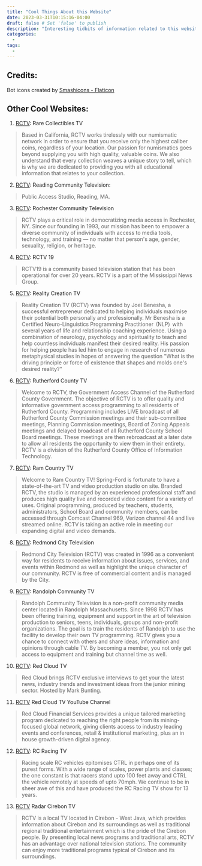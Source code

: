 ```yaml
---
title: "Cool Things About this Website"
date: 2023-03-31T10:15:16-04:00
draft: false # Set 'false' to publish
description: "Interesting tidbits of information related to this website that don't fit anywhere else."
categories:
  -
tags:
  -
---
```


## Credits:

Bot icons created by [Smashicons - Flaticon](https://www.flaticon.com/free-icons/bot)

## Other Cool Websites:

1. [RCTV](https://www.rarecollectiblestv.com): Rare Collectibles TV

> Based in California, RCTV works tirelessly with our numismatic network in order to ensure that you receive only the highest caliber coins, regardless of your location. Our passion for numismatics goes beyond supplying you with high quality, valuable coins. We also understand that every collection weaves a unique story to tell, which is why we are dedicated to providing you with all educational information that relates to your collection.

2. [RCTV](https://www.rctv.org): Reading Community Television:

> Public Access Studio, Reading, MA.

3. [RCTV](https://www.rctvmediacenter.org/): Rochester Community Television

> RCTV plays a critical role in democratizing media access in Rochester, NY. Since our founding in 1993, our mission has been to empower a diverse community of individuals with access to media tools, technology, and training — no matter that person's age, gender, sexuality, religion, or heritage.

4. [RCTV](https://rctv19.com/): RCTV 19

> RCTV19 is a community based television station that has been operational for over 20 years. RCTV is a part of the Mississippi News Group.

5. [RCTV](https://www.realitycreationtv.com/): Reality Creation TV

> Reality Creation TV (RCTV) was founded by Joel Benesha, a successful entrepreneur dedicated to helping individuals maximise their potential both personally and professionally. Mr Benesha is a Certified Neuro-Linguistics Programming Practitioner  (NLP)  with several years of life and relationship coaching experience. Using a combination of neurology, psychology and spirituality to teach and help countless individuals manifest their desired reality. His passion for helping people has led him to engage in research of numerous metaphysical studies in hopes of answering the question "What is the driving principle or force of existence that shapes and molds one's desired reality?"

6. [RCTV](https://rutherfordcountytn.gov/rctv/): Rutherford County TV

> Welcome to RCTV, the Government Access Channel of the Rutherford County Government. The objective of RCTV is to offer quality and informative government access programming to all residents of Rutherford County. Programming includes LIVE broadcast of all Rutherford County Commission meetings and their sub-committee meetings, Planning Commission meetings, Board of Zoning Appeals meetings and delayed broadcast of all Rutherford County School Board meetings. These meetings are then rebroadcast at a later date to allow all residents the opportunity to view them in their entirety. RCTV is a division of the Rutherford County Office of Information Technology.

7. [RCTV](https://www.spring-ford.net/news-media/rctv): Ram Country TV

> Welcome to Ram Country TV! Spring-Ford is fortunate to have a state-of-the-art TV and video production studio on site. Branded RCTV, the studio is managed by an experienced professional staff and produces high quality live and recorded video content for a variety of uses. Original programming, produced by teachers, students, administrators, School Board and community members, can be accessed through Comcast Channel 969, Verizon channel 44 and live streamed online. RCTV is taking an active role in meeting our expanding digital and video demands.

8. [RCTV](https://www.redmond.gov/200/Redmond-City-Television): Redmond City Television

> Redmond City Television (RCTV) was created in 1996 as a convenient way for residents to receive information about issues, services, and events within Redmond as well as highlight the unique character of our community. RCTV is free of commercial content and is managed by the City.

9. [RCTV](http://randolphcommunitytv.com/): Randolph Community TV

> Randolph Community Television is a non-profit community media center located in Randolph Massachusetts. Since 1998 RCTV has been offering training, equipment and support in the art of television production to seniors, teens, individuals, groups and non-profit organizations. The goal is to train the residents of Randolph to use the facility to develop their own TV programming. RCTV gives you a chance to connect with others and share ideas, information and opinions through cable TV. By becoming a member, you not only get access to equipment and training but channel time as well.

10. [RCTV](https://podcasts.apple.com/us/podcast/rctv-in-conversation-podcast/id1655908909): Red Cloud TV

> Red Cloud brings RCTV exclusive interviews to get your the latest news, industry trends and investment ideas from the junior mining sector. Hosted by Mark Bunting.

11. [RCTV](https://www.youtube.com/@RedCloudTV) Red Cloud TV YouTube Channel

> Red Cloud Financial Services provides a unique tailored marketing program dedicated to reaching the right people from its mining-focused global network, giving clients access to industry leading events and conferences, retail & institutional marketing, plus an in house growth-driven digital agency.

12. [RCTV](http://ctrlsport.com/rc-racing-tv/): RC Racing TV

> Racing scale RC vehicles epitomises CTRL in perhaps one of its purest forms. With a wide range of scales, power plants and classes; the one constant is that racers stand upto 100 feet away and CTRL the vehicle remotely at speeds of upto 70mph. We continue to be in sheer awe of this and have produced the RC Racing TV show for 13 years.

13. [RCTV](https://www.radarcirebon.tv/) Radar Cirebon TV

> RCTV is a local TV located in Cirebon - West Java, which provides information about Cirebon and its surroundings as well as traditional regional traditional entertainment which is the pride of the Cirebon people. By presenting local news programs and traditional arts, RCTV has an advantage over national television stations. The community can enjoy more traditional programs typical of Cirebon and its surroundings.
